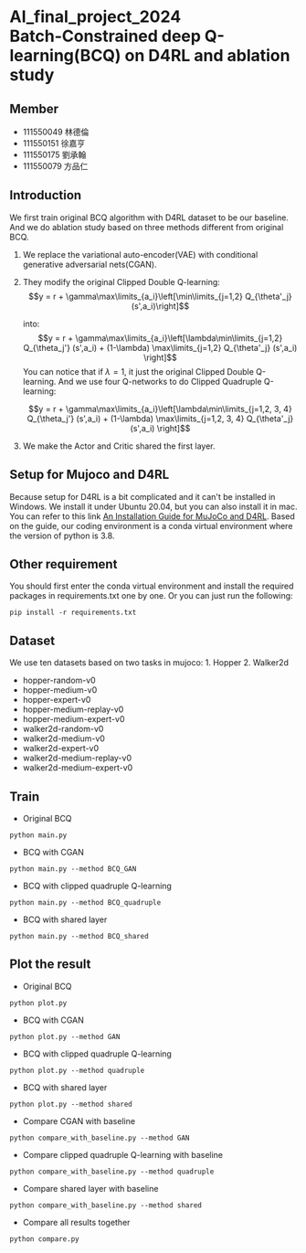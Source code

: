 # AI_final_project_2024 <br> Batch-Constrained deep Q-learning(BCQ) on D4RL and ablation study

## Member
- 111550049 林德倫
- 111550151 徐嘉亨
- 111550175 劉承翰
- 111550079 方品仁

## Introduction
We first train original BCQ algorithm with D4RL dataset to be our baseline. And we do ablation study based on three methods different from original BCQ.
1. We replace the variational auto-encoder(VAE) with conditional generative adversarial nets(CGAN).
2. They modify the original Clipped Double Q-learning:
   $$y = r + \gamma\max\limits_{a_i}\left[\min\limits_{j=1,2} Q_{\theta'_j} (s',a_i)\right]$$

   into:
   $$y = r + \gamma\max\limits_{a_i}\left[\lambda\min\limits_{j=1,2} Q_{\theta_j'} (s',a_i) + (1-\lambda) \max\limits_{j=1,2} Q_{\theta'_j} (s',a_i) \right]$$
   You can notice that if $\lambda =1$, it just the original Clipped Double Q-learning. And we use four Q-networks to do Clipped Quadruple Q-learning:

   $$y = r + \gamma\max\limits_{a_i}\left[\lambda\min\limits_{j=1,2, 3, 4} Q_{\theta_j'} (s',a_i) + (1-\lambda) \max\limits_{j=1,2, 3, 4} Q_{\theta'_j} (s',a_i) \right]$$

4. We make the Actor and Critic shared the first layer.

## Setup for Mujoco and D4RL
Because setup for D4RL is a bit complicated and it can't be installed in Windows. We install it under Ubuntu 20.04, but you can also install it in mac. You can refer to this link [An Installation Guide for MuJoCo and D4RL](https://docs.google.com/document/d/1yo4O9M0s-bUtiBRJLTAsi9_4UaEzf5yc8c5q-Ble3VU/edit). Based on the guide, our coding environment is a conda virtual environment where the version of python is 3.8.

## Other requirement
You should first enter the conda virtual environment and install the required packages in requirements.txt one by one. Or you can just run the following:
```
pip install -r requirements.txt
```

## Dataset
We use ten datasets based on two tasks in mujoco: 1. Hopper 2. Walker2d

- hopper-random-v0
- hopper-medium-v0
- hopper-expert-v0
- hopper-medium-replay-v0
- hopper-medium-expert-v0
- walker2d-random-v0
- walker2d-medium-v0
- walker2d-expert-v0
- walker2d-medium-replay-v0
- walker2d-medium-expert-v0

## Train
- Original BCQ
```
python main.py
```
- BCQ with CGAN
```
python main.py --method BCQ_GAN
```
- BCQ with clipped quadruple Q-learning
```
python main.py --method BCQ_quadruple
```
- BCQ with shared layer
```
python main.py --method BCQ_shared
```

## Plot the result
- Original BCQ
```
python plot.py
```
- BCQ with CGAN
```
python plot.py --method GAN
```
- BCQ with clipped quadruple Q-learning
```
python plot.py --method quadruple
```
- BCQ with shared layer
```
python plot.py --method shared
```
- Compare CGAN with baseline
```
python compare_with_baseline.py --method GAN
```
- Compare clipped quadruple Q-learning with baseline
```
python compare_with_baseline.py --method quadruple
```
- Compare shared layer with baseline
```
python compare_with_baseline.py --method shared
```
- Compare all results together
```
python compare.py
```
